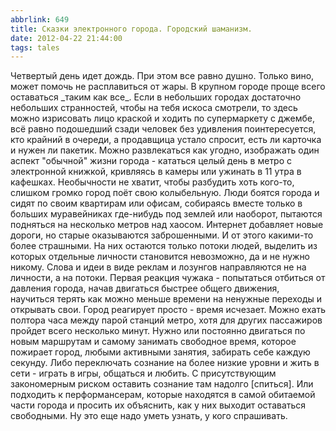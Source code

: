 ```yaml
---
abbrlink: 649
title: Сказки электронного города. Городский шаманизм.
date: 2012-04-22 21:44:00
tags: tales
---
```

Четвертый день идет дождь. При этом все равно душно. Только вино, может помочь не расплавиться от жары. В крупном городе проще всего оставаться \_таким как все\_. Если в небольших городах достаточно небольших странностей, чтобы на тебя искоса смотрели, то здесь можно изрисовать лицо краской и ходить по супермаркету с джембе, всё равно подошедший сзади человек без удивления поинтересуется, кто крайний в очереди, а продавщица устало спросит, есть ли карточка и нужен ли пакетик. Можно развлекаться как угодно, изображать один аспект "обычной" жизни города - кататься целый день в метро с электронной книжкой, кривляясь в камеры или ужинать в 11 утра в кафешках. Необычности не хватит, чтобы разбудить хоть кого-то, слишком громко город поёт свою колыбельную. Люди боятся города и сидят по своим квартирам или офисам, собираясь вместе только в больших муравейниках где-нибудь под землей или наоборот, пытаются подняться на несколько метров над хаосом. Интернет добавляет новые дороги, но старые оказываются заброшенными. И от этого какими-то более страшными. На них остаются только потоки людей, выделить из которых отдельные личности становится невозможно, да и не нужно никому. Слова и идеи в виде реклам и лозунгов направляются не на личности, а на потоки. Первая реакция чужака - попытаться отбиться от давления города, начав двигаться быстрее общего движения, научиться терять как можно меньше времени на ненужные переходы и открывать свои. Город реагирует просто - время исчезает. Можно ехать полтора часа между парой станций метро, хотя для других пассажиров пройдет всего несколько минут. Нужно или постоянно двигаться по новым маршрутам и самому занимать свободное время, которое пожирает город, любыми активными занятия, забирать себе каждую секунду. Либо переключать сознание на более низкие уровни и жить в сети - играть в игры, общаться и любить. С присутствующим закономерным риском оставить сознание там надолго [спиться]. Или подходить к перформансерам, которые находятся в самой обитаемой части города и просить их объяснить, как у них выходит оставаться свободными. Ну это еще надо уметь узнать, у кого спрашивать.